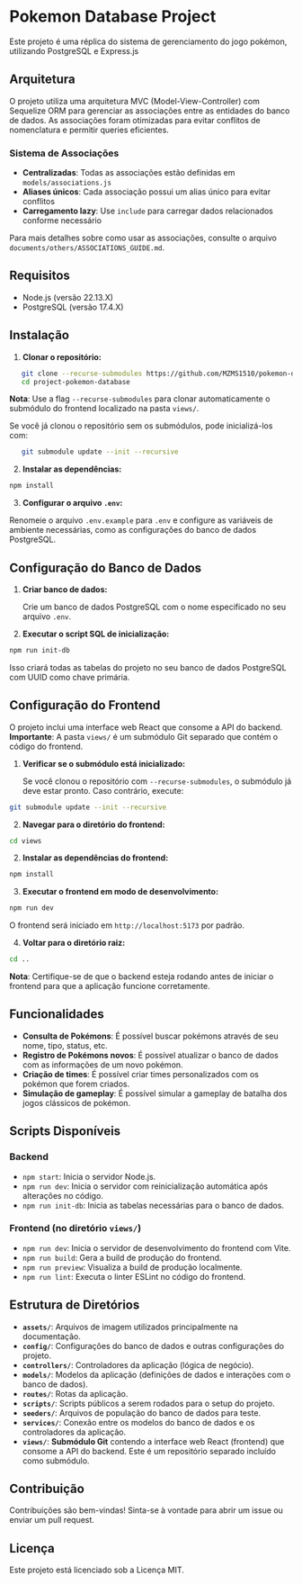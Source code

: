 # Pokemon Database Project

Este projeto é uma réplica do sistema de gerenciamento do jogo pokémon, utilizando PostgreSQL e Express.js

## Arquitetura

O projeto utiliza uma arquitetura MVC (Model-View-Controller) com Sequelize ORM para gerenciar as associações entre as entidades do banco de dados. As associações foram otimizadas para evitar conflitos de nomenclatura e permitir queries eficientes.

### Sistema de Associações

- **Centralizadas**: Todas as associações estão definidas em `models/associations.js`
- **Aliases únicos**: Cada associação possui um alias único para evitar conflitos
- **Carregamento lazy**: Use `include` para carregar dados relacionados conforme necessário

Para mais detalhes sobre como usar as associações, consulte o arquivo `documents/others/ASSOCIATIONS_GUIDE.md`.

## Requisitos

- Node.js (versão 22.13.X)
- PostgreSQL (versão 17.4.X)

## Instalação

1. **Clonar o repositório:**

```bash
   git clone --recurse-submodules https://github.com/MZMS1510/pokemon-database-project.git
   cd project-pokemon-database
```

**Nota**: Use a flag `--recurse-submodules` para clonar automaticamente o submódulo do frontend localizado na pasta `views/`.

Se você já clonou o repositório sem os submódulos, pode inicializá-los com:

```bash
   git submodule update --init --recursive
```

2. **Instalar as dependências:**

```bash
npm install
```

3. **Configurar o arquivo `.env`:**

Renomeie o arquivo `.env.example` para `.env` e configure as variáveis de ambiente necessárias, como as configurações do banco de dados PostgreSQL.

## Configuração do Banco de Dados

1. **Criar banco de dados:**

   Crie um banco de dados PostgreSQL com o nome especificado no seu arquivo `.env`.

2. **Executar o script SQL de inicialização:**

```bash
npm run init-db
```

Isso criará todas as tabelas do projeto no seu banco de dados PostgreSQL com UUID como chave primária.

## Configuração do Frontend

O projeto inclui uma interface web React que consome a API do backend. **Importante**: A pasta `views/` é um submódulo Git separado que contém o código do frontend.

1. **Verificar se o submódulo está inicializado:**

   Se você clonou o repositório com `--recurse-submodules`, o submódulo já deve estar pronto. Caso contrário, execute:

```bash
git submodule update --init --recursive
```

2. **Navegar para o diretório do frontend:**

```bash
cd views
```

2. **Instalar as dependências do frontend:**

```bash
npm install
```

3. **Executar o frontend em modo de desenvolvimento:**

```bash
npm run dev
```

O frontend será iniciado em `http://localhost:5173` por padrão.

4. **Voltar para o diretório raiz:**

```bash
cd ..
```

**Nota**: Certifique-se de que o backend esteja rodando antes de iniciar o frontend para que a aplicação funcione corretamente.

## Funcionalidades

- **Consulta de Pokémons**: É possível buscar pokémons através de seu nome, tipo, status, etc.
- **Registro de Pokémons novos**: É possível atualizar o banco de dados com as informações de um novo pokémon.
- **Criação de times**: É possível criar times personalizados com os pokémon que forem criados.
- **Simulação de gameplay**: É possível simular a gameplay de batalha dos jogos clássicos de pokémon.

## Scripts Disponíveis

### Backend

- `npm start`: Inicia o servidor Node.js.
- `npm run dev`: Inicia o servidor com reinicialização automática após alterações no código.
- `npm run init-db`: Inicia as tabelas necessárias para o banco de dados.

### Frontend (no diretório `views/`)

- `npm run dev`: Inicia o servidor de desenvolvimento do frontend com Vite.
- `npm run build`: Gera a build de produção do frontend.
- `npm run preview`: Visualiza a build de produção localmente.
- `npm run lint`: Executa o linter ESLint no código do frontend.

## Estrutura de Diretórios

- **`assets/`**: Arquivos de imagem utilizados principalmente na documentação.
- **`config/`**: Configurações do banco de dados e outras configurações do projeto.
- **`controllers/`**: Controladores da aplicação (lógica de negócio).
- **`models/`**: Modelos da aplicação (definições de dados e interações com o banco de dados).
- **`routes/`**: Rotas da aplicação.
- **`scripts/`**: Scripts públicos a serem rodados para o setup do projeto.
- **`seeders/`**: Arquivos de população do banco de dados para teste.
- **`services/`**: Conexão entre os modelos do banco de dados e os controladores da aplicação.
- **`views/`**: **Submódulo Git** contendo a interface web React (frontend) que consome a API do backend. Este é um repositório separado incluído como submódulo.

## Contribuição

Contribuições são bem-vindas! Sinta-se à vontade para abrir um issue ou enviar um pull request.

## Licença

Este projeto está licenciado sob a Licença MIT.
